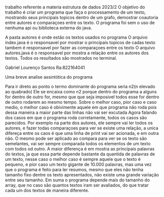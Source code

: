 trabalho referente a materia estrutura de dados 2023/2
O objetivo do trabalho é criar um programa que faça o processamento de um texto, mostrando seus principais topicos
dentro de um grafo, demostrar coautoria entre autores e comparaçoes entre os texto. 
O programa foi sem o uso de nenhuma api ou biblioteca externa do java.

A pasta autores é onde estão os textos usados no programa
O arquivo index.java é o responsavel por mostrar o principais topicos de cadas texto
tambem é responsavel por fazer as comparaçoes entre os texto
O arquivo autores.java é o responsavel por mostra a relação entre os autores dos textos.
Todos os resultados são mostrados no terminal.

Gabriel Lourenço Santos Ra:822164041

Uma breve analise assintótica do programa

Para ir direto ao ponto o termo dominante do programa seria n2(n elevado ao quabrado) 
Ele se encaixa como n2 porque dentro do programa a alguns for dentro de outro for, mesmo que que seja imposivel todos esse for dentro de outro rodarem ao mesmo tempo.
Sobre o melhor caso, pior caso e caso medio, o melhor caso é obivimente aquele em que programa não roda pois dessa maneira a maior parte das linhas não vai ser excutada
Agora falando dos casos em que o programa roda corretamente, todos os casos são parecidos.
Por exemplo na parte dos autores, ele sempre vai ler todos os autores, e fazer todas comparaçoes para ver se existe uma relação, 
a unica difereça entre os caos é que uma linha de print vai ser acionada, e em outra não.
O mesmo pode ser aplicado ao compara para ver se os texto são semelantes, vai ser sempre comparada todos os elementos de um texto com todos od outro.
A maior diferença é em mostra as principais palavras do textos, ja que essa parte depende bastante da quantida de palavras de um texto, nesse caso o melhor caso é sempre aquele que o texto é pequeno, e pior caso um texto gigante de 10.000 palavras, mas uma vez que o programa é feito para ler resumos, mesmo que eles não tenha tamanho fixo dentre os texto apresentados, não existe uma grande variação entre seu tamanho.
Em suma o programa depende mais do tamanho do array, que no caso são quantos textos iram ser avaliados, do que tratar cada um dos textos de maneira diferente.
